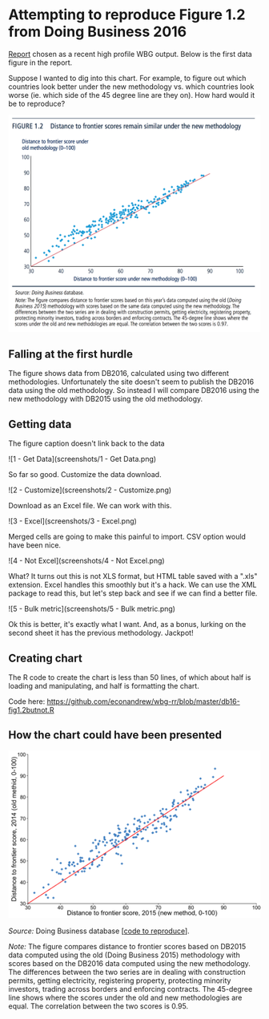 # Attempting to reproduce Figure 1.2 from Doing Business 2016

[Report](http://www.doingbusiness.org/reports/global-reports/doing-business-2016) chosen as a recent high profile WBG output. Below is the first data figure in the report.

Suppose I wanted to dig into this chart. For example, to figure out which countries look better under the new methodology vs. which countries look worse (ie. which side of the 45 degree line are they on). How hard would it be to reproduce?

![Figure 1.2 from DB16 report](db16-fig1.2.png)

## Falling at the first hurdle

The figure shows data from DB2016, calculated using two different methodologies. Unfortunately the site doesn't seem to publish the DB2016 data using the old methodology. So instead I will compare DB2016 using the new methodology with DB2015 using the old methodology.

## Getting data

The figure caption doesn't link back to the data

![1 - Get Data](screenshots/1 - Get Data.png)

So far so good. Customize the data download.

![2 - Customize](screenshots/2 - Customize.png)

Download as an Excel file. We can work with this.

![3 - Excel](screenshots/3 - Excel.png)

Merged cells are going to make this painful to import. CSV option would have been nice.

![4 - Not Excel](screenshots/4 - Not Excel.png)

What? It turns out this is not XLS format, but HTML table saved with a ".xls" extension. Excel handles this smoothly but it's a hack. We can use the XML package to read this, but let's step back and see if we can find a better file.

![5 - Bulk metric](screenshots/5 - Bulk metric.png)

Ok this is better, it's exactly what I want. And, as a bonus, lurking on the second sheet it has the previous methodology. Jackpot!

## Creating chart

The R code to create the chart is less than 50 lines, of which about half is loading and manipulating, and half is formatting the chart.

Code here: https://github.com/econandrew/wbg-rr/blob/master/db16-fig1.2butnot.R

## How the chart could have been presented

![Figure 1.2 but not](fig1.2butnot.png)

*Source:* Doing Business database [[code to reproduce](https://github.com/econandrew/wbg-rr/blob/master/db16-fig1.2butnot.R)].

*Note:* The figure compares distance to frontier scores based on DB2015 data computed using the old (Doing Business 2015) methodology with scores based on the DB2016 data computed using the new methodology. The differences between the two series are in dealing with construction permits, getting electricity, registering property, protecting minority investors, trading across borders and enforcing contracts. The 45-degree line shows where the scores under the old and new methodologies are equal. The correlation between the two scores is 0.95.
